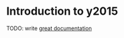 # Introduction to y2015

TODO: write [great documentation](http://jacobian.org/writing/what-to-write/)
